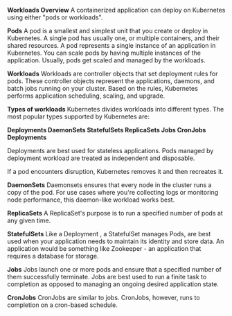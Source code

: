 **Workloads Overview**
A containerized application can deploy on Kubernetes using either "pods or workloads".

**Pods**
A pod is a smallest and simplest unit that you create or deploy in Kubernetes. A single pod has usually one, or multiple containers, and their shared resources.
A pod represents a single instance of an application in Kubernetes. You can scale pods by having multiple instances of the application.
Usually, pods get scaled and managed by the workloads.

**Workloads**
Workloads are controller objects that set deployment rules for pods.
These controller objects represent the applications, daemons, and batch jobs running on your cluster.
Based on the rules, Kubernetes performs application scheduling, scaling, and upgrade.

**Types of workloads**
Kubernetes divides workloads into different types. The most popular types supported by Kubernetes are:

**Deployments DaemonSets StatefulSets ReplicaSets Jobs CronJobs Deployments**

Deployments are best used for stateless applications. Pods managed by deployment workload are treated as independent and disposable.

If a pod encounters disruption, Kubernetes removes it and then recreates it.

**DaemonSets**
Daemonsets ensures that every node in the cluster runs a copy of the pod.
For use cases where you're collecting logs or monitoring node performance, this daemon-like workload works best.

**ReplicaSets**
A ReplicaSet's purpose is to run a specified number of pods at any given time.

**StatefulSets**
Like a Deployment , a StatefulSet manages Pods, are best used when your application needs to maintain its identity and store data.
An application would be something like Zookeeper - an application that requires a database for storage.

**Jobs**
Jobs launch one or more pods and ensure that a specified number of them successfully terminate.
Jobs are best used to run a finite task to completion as opposed to managing an ongoing desired application state.

**CronJobs**
CronJobs are similar to jobs. CronJobs, however, runs to completion on a cron-based schedule.





